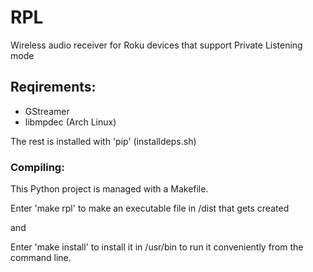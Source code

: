 # RPL
Wireless audio receiver for Roku devices that support Private Listening mode

## Reqirements:

- GStreamer
- libmpdec (Arch Linux)

The rest is installed with 'pip' (installdeps.sh)

### Compiling:

This Python project is managed with a Makefile.

Enter 'make rpl' to make an executable file in /dist that gets created

and

Enter 'make install' to install it in /usr/bin to run it conveniently from the command line.
